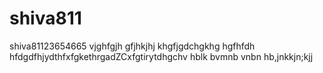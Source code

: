 # shiva811
shiva81123654665
vjghfgjh
gfjhkjhj
khgfjgdchgkhg
hgfhfdh
hfdgdfhjydthfxfgkethrgadZCxfgtirytdhgchv
hblk
bvmnb
vnbn
hb,jnkkjn;kjj
